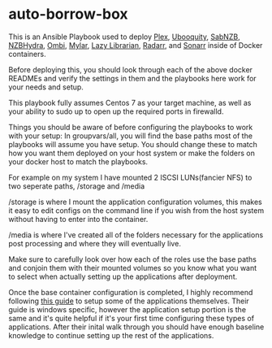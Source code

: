 # auto-borrow-box

This is an Ansible Playbook used to deploy [Plex](https://hub.docker.com/r/plexinc/pms-docker/), [Ubooquity](https://hub.docker.com/r/linuxserver/ubooquity/), [SabNZB](https://hub.docker.com/r/linuxserver/sabnzbd/), [NZBHydra](https://hub.docker.com/r/linuxserver/hydra/), [Ombi](https://hub.docker.com/r/linuxserver/ombi/), [Mylar](https://hub.docker.com/r/linuxserver/mylar/), [Lazy Librarian](https://hub.docker.com/r/linuxserver/lazylibrarian/), [Radarr](https://hub.docker.com/r/linuxserver/radarr/), and [Sonarr](https://hub.docker.com/r/linuxserver/sonarr/) inside of Docker containers.

Before deploying this, you should look through each of the above docker READMEs and verify the settings in them and the playbooks here work for your needs and setup.

This playbook fully assumes Centos 7 as your target machine, as well as your ability to sudo up to open up the required ports in firewalld.

Things you should be aware of before configuring the playbooks to work with your setup:
In groupvars/all, you will find the base paths most of the playbooks will assume you have setup. You should change these to match how you want them deployed on your host system or make the folders on your docker host to match the playbooks.

For example on my system I have mounted 2 ISCSI LUNs(fancier NFS) to two seperate paths, /storage and /media

/storage is where I mount the application configuration volumes, this makes it easy to edit configs on the command line if you wish from the host system without having to enter into the container.

/media is where I've created all of the folders necessary for the applications post processing and where they will eventually live.

Make sure to carefully look over how each of the roles use the base paths and conjoin them with their mounted volumes so you know what you want to select when actually setting up the applications after deployment.

Once the base container configuration is completed, I highly recommend following [this guide](https://www.cuttingcords.com/home/ultimate-server/newsgroups-and-sabnzbd) to setup some of the applications themselves. Their guide is windows specific, however the application setup portion is the same and it's quite helpful if it's your first time configuring these types of applications. After their inital walk through you should have enough baseline knowledge to continue setting up the rest of the applications.
